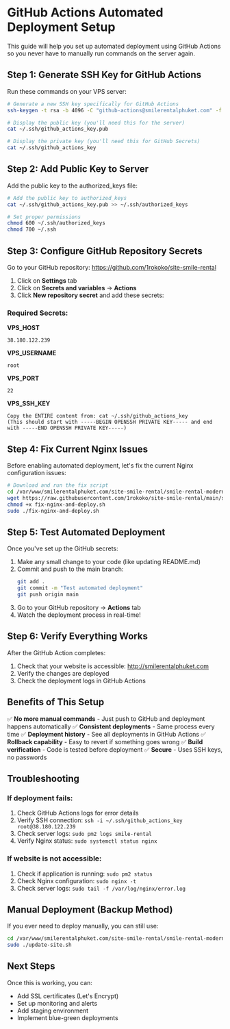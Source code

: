 # GitHub Actions Automated Deployment Setup

This guide will help you set up automated deployment using GitHub Actions so you never have to manually run commands on the server again.

## Step 1: Generate SSH Key for GitHub Actions

Run these commands on your VPS server:

```bash
# Generate a new SSH key specifically for GitHub Actions
ssh-keygen -t rsa -b 4096 -C "github-actions@smilerentalphuket.com" -f ~/.ssh/github_actions_key -N ""

# Display the public key (you'll need this for the server)
cat ~/.ssh/github_actions_key.pub

# Display the private key (you'll need this for GitHub Secrets)
cat ~/.ssh/github_actions_key
```

## Step 2: Add Public Key to Server

Add the public key to the authorized_keys file:

```bash
# Add the public key to authorized_keys
cat ~/.ssh/github_actions_key.pub >> ~/.ssh/authorized_keys

# Set proper permissions
chmod 600 ~/.ssh/authorized_keys
chmod 700 ~/.ssh
```

## Step 3: Configure GitHub Repository Secrets

Go to your GitHub repository: https://github.com/1rokoko/site-smile-rental

1. Click on **Settings** tab
2. Click on **Secrets and variables** → **Actions**
3. Click **New repository secret** and add these secrets:

### Required Secrets:

**VPS_HOST**
```
38.180.122.239
```

**VPS_USERNAME**
```
root
```

**VPS_PORT**
```
22
```

**VPS_SSH_KEY**
```
Copy the ENTIRE content from: cat ~/.ssh/github_actions_key
(This should start with -----BEGIN OPENSSH PRIVATE KEY----- and end with -----END OPENSSH PRIVATE KEY-----)
```

## Step 4: Fix Current Nginx Issues

Before enabling automated deployment, let's fix the current Nginx configuration issues:

```bash
# Download and run the fix script
cd /var/www/smilerentalphuket.com/site-smile-rental/smile-rental-modern
wget https://raw.githubusercontent.com/1rokoko/site-smile-rental/main/smile-rental-modern/fix-nginx-and-deploy.sh
chmod +x fix-nginx-and-deploy.sh
sudo ./fix-nginx-and-deploy.sh
```

## Step 5: Test Automated Deployment

Once you've set up the GitHub secrets:

1. Make any small change to your code (like updating README.md)
2. Commit and push to the main branch:
   ```bash
   git add .
   git commit -m "Test automated deployment"
   git push origin main
   ```
3. Go to your GitHub repository → **Actions** tab
4. Watch the deployment process in real-time!

## Step 6: Verify Everything Works

After the GitHub Action completes:

1. Check that your website is accessible: http://smilerentalphuket.com
2. Verify the changes are deployed
3. Check the deployment logs in GitHub Actions

## Benefits of This Setup

✅ **No more manual commands** - Just push to GitHub and deployment happens automatically
✅ **Consistent deployments** - Same process every time
✅ **Deployment history** - See all deployments in GitHub Actions
✅ **Rollback capability** - Easy to revert if something goes wrong
✅ **Build verification** - Code is tested before deployment
✅ **Secure** - Uses SSH keys, no passwords

## Troubleshooting

### If deployment fails:

1. Check GitHub Actions logs for error details
2. Verify SSH connection: `ssh -i ~/.ssh/github_actions_key root@38.180.122.239`
3. Check server logs: `sudo pm2 logs smile-rental`
4. Verify Nginx status: `sudo systemctl status nginx`

### If website is not accessible:

1. Check if application is running: `sudo pm2 status`
2. Check Nginx configuration: `sudo nginx -t`
3. Check server logs: `sudo tail -f /var/log/nginx/error.log`

## Manual Deployment (Backup Method)

If you ever need to deploy manually, you can still use:

```bash
cd /var/www/smilerentalphuket.com/site-smile-rental/smile-rental-modern
sudo ./update-site.sh
```

## Next Steps

Once this is working, you can:
- Add SSL certificates (Let's Encrypt)
- Set up monitoring and alerts
- Add staging environment
- Implement blue-green deployments
